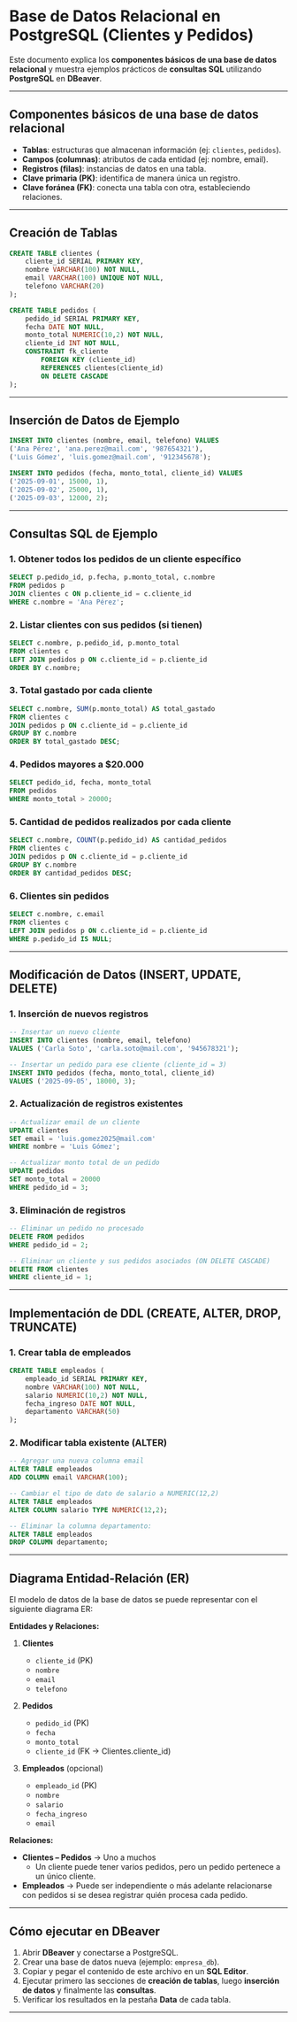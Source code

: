 # Base de Datos Relacional en PostgreSQL (Clientes y Pedidos)

Este documento explica los **componentes básicos de una base de datos relacional** y muestra ejemplos prácticos de **consultas SQL** utilizando **PostgreSQL** en **DBeaver**.

---

## Componentes básicos de una base de datos relacional

- **Tablas**: estructuras que almacenan información (ej: `clientes`, `pedidos`).
- **Campos (columnas)**: atributos de cada entidad (ej: nombre, email).
- **Registros (filas)**: instancias de datos en una tabla.
- **Clave primaria (PK)**: identifica de manera única un registro.
- **Clave foránea (FK)**: conecta una tabla con otra, estableciendo relaciones.

---

## Creación de Tablas

```sql
CREATE TABLE clientes (
    cliente_id SERIAL PRIMARY KEY,
    nombre VARCHAR(100) NOT NULL,
    email VARCHAR(100) UNIQUE NOT NULL,
    telefono VARCHAR(20)
);

CREATE TABLE pedidos (
    pedido_id SERIAL PRIMARY KEY,
    fecha DATE NOT NULL,
    monto_total NUMERIC(10,2) NOT NULL,
    cliente_id INT NOT NULL,
    CONSTRAINT fk_cliente
        FOREIGN KEY (cliente_id) 
        REFERENCES clientes(cliente_id)
        ON DELETE CASCADE
);
```

---

## Inserción de Datos de Ejemplo

```sql
INSERT INTO clientes (nombre, email, telefono) VALUES
('Ana Pérez', 'ana.perez@mail.com', '987654321'),
('Luis Gómez', 'luis.gomez@mail.com', '912345678');

INSERT INTO pedidos (fecha, monto_total, cliente_id) VALUES
('2025-09-01', 15000, 1),
('2025-09-02', 25000, 1),
('2025-09-03', 12000, 2);
```

---

## Consultas SQL de Ejemplo

### 1. Obtener todos los pedidos de un cliente específico
```sql
SELECT p.pedido_id, p.fecha, p.monto_total, c.nombre
FROM pedidos p
JOIN clientes c ON p.cliente_id = c.cliente_id
WHERE c.nombre = 'Ana Pérez';
```

### 2. Listar clientes con sus pedidos (si tienen)
```sql
SELECT c.nombre, p.pedido_id, p.monto_total
FROM clientes c
LEFT JOIN pedidos p ON c.cliente_id = p.cliente_id
ORDER BY c.nombre;
```

### 3. Total gastado por cada cliente
```sql
SELECT c.nombre, SUM(p.monto_total) AS total_gastado
FROM clientes c
JOIN pedidos p ON c.cliente_id = p.cliente_id
GROUP BY c.nombre
ORDER BY total_gastado DESC;
```

### 4. Pedidos mayores a $20.000
```sql
SELECT pedido_id, fecha, monto_total
FROM pedidos
WHERE monto_total > 20000;
```

### 5. Cantidad de pedidos realizados por cada cliente
```sql
SELECT c.nombre, COUNT(p.pedido_id) AS cantidad_pedidos
FROM clientes c
JOIN pedidos p ON c.cliente_id = p.cliente_id
GROUP BY c.nombre
ORDER BY cantidad_pedidos DESC;
```

### 6. Clientes sin pedidos
```sql
SELECT c.nombre, c.email
FROM clientes c
LEFT JOIN pedidos p ON c.cliente_id = p.cliente_id
WHERE p.pedido_id IS NULL;
```

---

## Modificación de Datos (INSERT, UPDATE, DELETE)

### 1. Inserción de nuevos registros
```sql
-- Insertar un nuevo cliente
INSERT INTO clientes (nombre, email, telefono)
VALUES ('Carla Soto', 'carla.soto@mail.com', '945678321');

-- Insertar un pedido para ese cliente (cliente_id = 3)
INSERT INTO pedidos (fecha, monto_total, cliente_id)
VALUES ('2025-09-05', 18000, 3);
```

### 2. Actualización de registros existentes
```sql
-- Actualizar email de un cliente
UPDATE clientes
SET email = 'luis.gomez2025@mail.com'
WHERE nombre = 'Luis Gómez';

-- Actualizar monto total de un pedido
UPDATE pedidos
SET monto_total = 20000
WHERE pedido_id = 3;
```

### 3. Eliminación de registros
```sql
-- Eliminar un pedido no procesado
DELETE FROM pedidos
WHERE pedido_id = 2;

-- Eliminar un cliente y sus pedidos asociados (ON DELETE CASCADE)
DELETE FROM clientes
WHERE cliente_id = 1;
```

---

## Implementación de DDL (CREATE, ALTER, DROP, TRUNCATE)

### 1. Crear tabla de empleados
```sql
CREATE TABLE empleados (
    empleado_id SERIAL PRIMARY KEY,
    nombre VARCHAR(100) NOT NULL,
    salario NUMERIC(10,2) NOT NULL,
    fecha_ingreso DATE NOT NULL,
    departamento VARCHAR(50)
);
```

### 2. Modificar tabla existente (ALTER)
```sql
-- Agregar una nueva columna email
ALTER TABLE empleados
ADD COLUMN email VARCHAR(100);

-- Cambiar el tipo de dato de salario a NUMERIC(12,2)
ALTER TABLE empleados
ALTER COLUMN salario TYPE NUMERIC(12,2);

-- Eliminar la columna departamento:
ALTER TABLE empleados
DROP COLUMN departamento;
```

---

## Diagrama Entidad-Relación (ER)

El modelo de datos de la base de datos se puede representar con el siguiente diagrama ER:

**Entidades y Relaciones:**

1. **Clientes**
   - `cliente_id` (PK)
   - `nombre`
   - `email`
   - `telefono`

2. **Pedidos**
   - `pedido_id` (PK)
   - `fecha`
   - `monto_total`
   - `cliente_id` (FK → Clientes.cliente_id)

3. **Empleados** (opcional)
   - `empleado_id` (PK)
   - `nombre`
   - `salario`
   - `fecha_ingreso`
   - `email`

**Relaciones:**
- **Clientes – Pedidos** → Uno a muchos
  - Un cliente puede tener varios pedidos, pero un pedido pertenece a un único cliente.
- **Empleados** → Puede ser independiente o más adelante relacionarse con pedidos si se desea registrar quién procesa cada pedido.

---

## Cómo ejecutar en DBeaver

1. Abrir **DBeaver** y conectarse a PostgreSQL.  
2. Crear una base de datos nueva (ejemplo: `empresa_db`).  
3. Copiar y pegar el contenido de este archivo en un **SQL Editor**.  
4. Ejecutar primero las secciones de **creación de tablas**, luego **inserción de datos** y finalmente las **consultas**.  
5. Verificar los resultados en la pestaña **Data** de cada tabla.  

---
